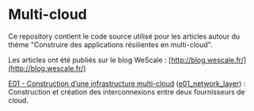 # Multi-cloud

Ce repository contient le code source utilisé pour les articles autour du thème "Construire des applications résilientes en multi-cloud".  

Les articles ont été publiés sur le blog WeScale : [http://blog.wescale.fr/](http://blog.wescale.fr/)

[E01 - Construction d’une infrastructure multi-cloud](http://blog.wescale.fr/saga-de-lete-e01-construction-dune-infrastructure-multi-cloud) ([e01_network_layer](e01_network_layer/)) : Construction et création des interconnexions entre deux fournisseurs de cloud.
